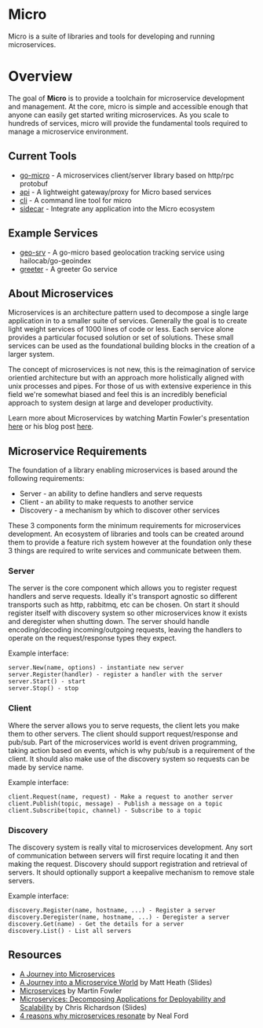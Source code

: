 # Micro

Micro is a suite of libraries and tools for developing and running microservices.

# Overview
The goal of **Micro** is to provide a toolchain for microservice development and management. At the core, micro is simple and accessible enough that anyone can easily get started writing microservices. As you scale to hundreds of services, micro will provide the fundamental tools required to manage a microservice environment.

## Current Tools
- [go-micro](https://github.com/myodc/go-micro) - A microservices client/server library based on http/rpc protobuf
- [api](https://github.com/myodc/micro/tree/master/api) - A lightweight gateway/proxy for Micro based services
- [cli](https://github.com/myodc/micro/tree/master/cli) - A command line tool for micro
- [sidecar](https://github.com/myodc/micro/tree/master/sic) - Integrate any application into the Micro ecosystem

## Example Services
- [geo-srv](https://github.com/myodc/geo-srv) - A go-micro based geolocation tracking service using hailocab/go-geoindex
- [greeter](https://github.com/myodc/micro/tree/master/examples/greeter) - A greeter Go service

## About Microservices
Microservices is an architecture pattern used to decompose a single large application in to a smaller suite of services. Generally the goal is to create light weight services of 1000 lines of code or less. Each service alone provides a particular focused solution or set of solutions. These small services can be used as the foundational building blocks in the creation of a larger system.

The concept of microservices is not new, this is the reimagination of service orientied architecture but with an approach more holistically aligned with unix processes and pipes. For those of us with extensive experience in this field we're somewhat biased and feel this is an incredibly beneficial approach to system design at large and developer productivity.

Learn more about Microservices by watching Martin Fowler's presentation [here](https://www.youtube.com/watch?v=wgdBVIX9ifA) or his blog post [here](http://martinfowler.com/articles/microservices.html).

## Microservice Requirements

The foundation of a library enabling microservices is based around the following requirements:

- Server - an ability to define handlers and serve requests 
- Client - an ability to make requests to another service
- Discovery - a mechanism by which to discover other services

These 3 components form the minimum requirements for microservices development. An ecosystem of libraries and tools can be created around them to provide a feature rich system however at the foundation only these 3 things are required to write services and communicate between them.

### Server

The server is the core component which allows you to register request handlers and serve requests. Ideally it's transport agnostic so different transports such as http, rabbitmq, etc can be chosen. On start it should register itself with discovery system so other microservices know it exists and deregister when shutting down. The server should handle encoding/decoding incoming/outgoing requests, leaving the handlers to operate on the request/response types they expect.

Example interface:
```
server.New(name, options) - instantiate new server
server.Register(handler) - register a handler with the server
server.Start() - start
server.Stop() - stop
```
### Client

Where the server allows you to serve requests, the client lets you make them to other servers. The client should support request/response and pub/sub. Part of the microservices world is event driven programming, taking action based on events, which is why pub/sub is a requirement of the client. It should also make use of the discovery system so requests can be made by service name. 

Example interface:
```
client.Request(name, request) - Make a request to another server
client.Publish(topic, message) - Publish a message on a topic
client.Subscribe(topic, channel) - Subscribe to a topic
```
### Discovery

The discovery system is really vital to microservices development. Any sort of communication between servers will first require locating it and then making the request. Discovery should support registration and retrieval of servers. It should optionally support a keepalive mechanism to remove stale servers.

Example interface:
```
discovery.Register(name, hostname, ...) - Register a server
discovery.Deregister(name, hostname, ...) - Deregister a server
discovery.Get(name) - Get the details for a server
discovery.List() - List all servers
```

## Resources

- [A Journey into Microservices](https://sudo.hailoapp.com/services/2015/03/09/journey-into-a-microservice-world-part-1/)
- [A Journey into a Microservice World](https://speakerdeck.com/mattheath/a-journey-into-a-microservice-world) by Matt Heath (Slides)
- [Microservices](http://martinfowler.com/articles/microservices.html) by Martin Fowler
- [Microservices: Decomposing Applications for Deployability and Scalability](http://www.slideshare.net/chris.e.richardson/microservices-decomposing-applications-for-deployability-and-scalability-jax) by Chris Richardson (Slides)
- [4 reasons why microservices resonate](http://radar.oreilly.com/2015/04/4-reasons-why-microservices-resonate.html) by Neal Ford
